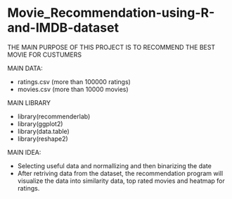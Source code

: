 # Movie_Recommendation-using-R-and-IMDB-dataset

THE MAIN PURPOSE OF THIS PROJECT IS TO RECOMMEND THE BEST MOVIE FOR CUSTUMERS

MAIN DATA:

+ ratings.csv (more than 100000 ratings)
+ movies.csv (more than 10000 movies)

MAIN LIBRARY

+ library(recommenderlab)
+ library(ggplot2)
+ library(data.table)
+ library(reshape2)

MAIN IDEA:

- Selecting useful data and normallizing and then binarizing the date
- After retriving data from the dataset, the recommendation program will visualize the data into similarity data, top rated movies and heatmap for ratings.

